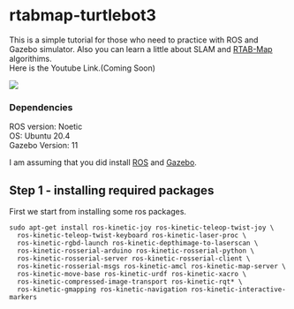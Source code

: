 # rtabmap-turtlebot3
This is a simple tutorial for those who need to practice with ROS and Gazebo simulator. Also you can learn a little about SLAM and [RTAB-Map](http://introlab.github.io/rtabmap/) algorithims.<br />
Here is the Youtube Link.(Coming Soon)

<img src="https://github.com/kavehsgh/rtabmap-turtlebot3/blob/main/Pictures/Screenshot%20(200).png">


### Dependencies

ROS version: Noetic<br />
OS: Ubuntu 20.4<br />
Gazebo Version: 11

I am assuming that you did install [ROS](http://wiki.ros.org/noetic/Installation) and [Gazebo](https://classic.gazebosim.org/).

## Step 1 - installing required packages

First we start from installing some ros packages.
```
sudo apt-get install ros-kinetic-joy ros-kinetic-teleop-twist-joy \
  ros-kinetic-teleop-twist-keyboard ros-kinetic-laser-proc \
  ros-kinetic-rgbd-launch ros-kinetic-depthimage-to-laserscan \
  ros-kinetic-rosserial-arduino ros-kinetic-rosserial-python \
  ros-kinetic-rosserial-server ros-kinetic-rosserial-client \
  ros-kinetic-rosserial-msgs ros-kinetic-amcl ros-kinetic-map-server \
  ros-kinetic-move-base ros-kinetic-urdf ros-kinetic-xacro \
  ros-kinetic-compressed-image-transport ros-kinetic-rqt* \
  ros-kinetic-gmapping ros-kinetic-navigation ros-kinetic-interactive-markers
```


